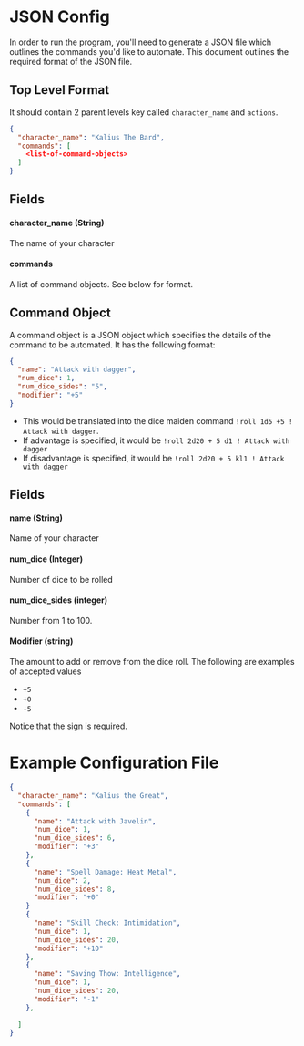 # JSON Config

In order to run the program, you'll need to generate a JSON file which outlines the commands you'd like to automate. This document
outlines the required format of the JSON file.

## Top Level Format

It should contain 2 parent levels key called `character_name` and `actions`.

```json
{
  "character_name": "Kalius The Bard",
  "commands": [
    <list-of-command-objects>
  ]
}
```

## Fields

#### character_name (String)

The name of your character

#### commands

A list of command objects. See below for format.

## Command Object

A command object is a JSON object which specifies the details of the command to be automated. It has the following format:

```json
{
  "name": "Attack with dagger",
  "num_dice": 1,
  "num_dice_sides": "5",
  "modifier": "+5"
}
```

- This would be translated into the dice maiden command `!roll 1d5 +5 ! Attack with dagger`.
- If advantage is specified, it would be `!roll 2d20 + 5 d1 ! Attack with dagger`
- If disadvantage is specified, it would be `!roll 2d20 + 5 kl1 ! Attack with dagger`

## Fields 
#### name (String)

Name of your character

#### num_dice (Integer)

Number of dice to be rolled

#### num_dice_sides (integer)

Number from 1 to 100.

#### Modifier (string)

The amount to add or remove from the dice roll. The following are examples of accepted values

- `+5`
- `+0`
- `-5`

Notice that the sign is required.

# Example Configuration File

```json
{
  "character_name": "Kalius the Great",
  "commands": [
    {
      "name": "Attack with Javelin",
      "num_dice": 1,
      "num_dice_sides": 6,
      "modifier": "+3"
    },
    {
      "name": "Spell Damage: Heat Metal",
      "num_dice": 2,
      "num_dice_sides": 8,
      "modifier": "+0"
    }
    {
      "name": "Skill Check: Intimidation",
      "num_dice": 1,
      "num_dice_sides": 20,
      "modifier": "+10"
    },
    {
      "name": "Saving Thow: Intelligence",
      "num_dice": 1,
      "num_dice_sides": 20,
      "modifier": "-1"
    },
    
  ]
}
```